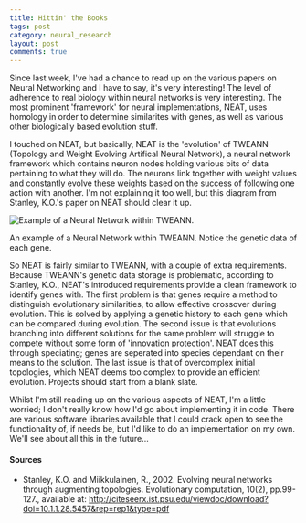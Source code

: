 ```yaml
---
title: Hittin' the Books
tags: post
category: neural_research
layout: post
comments: true
---
```



Since last week, I've had a chance to read up on the various papers on Neural Networking and I have to say, it's very interesting! The level of adherence to real biology within neural networks is very interesting. The most prominent 'framework' for neural implementations, NEAT, uses homology in order to determine similarites with genes, as well as various other biologically based evolution stuff.

I touched on NEAT, but basically, NEAT is the 'evolution' of TWEANN (Topology and Weight Evolving Artifical Neural Network), a neural network framework which contains neuron nodes holding various bits of data pertaining to what they will do. The neurons link together with weight values and constantly evolve these weights based on the success of following one action with another. I'm not explaining it too well, but this diagram from Stanley, K.O.'s paper on NEAT should clear it up.

<img src="{{site.baseurl}}/images/neural_research/phenotype.png" alt="Example of a Neural Network within TWEANN." class="img-responsive post-image"/>
<p class="post-image-caption">An example of a Neural Network within TWEANN. Notice the genetic data of each gene.</p>

So NEAT is fairly similar to TWEANN, with a couple of extra requirements. Because TWEANN's genetic data storage is problematic, according to Stanley, K.O., NEAT's introduced requirements provide a clean framework to identify genes with. The first problem is that genes require a method to distinguish evolutionary similarities, to allow effective crossover during evolution. This is solved by applying a genetic history to each gene which can be compared during evolution. The second issue is that evolutions branching into different solutions for the same problem will struggle to compete without some form of 'innovation protection'. NEAT does this through speciating; genes are seperated into species dependant on their means to the solution. The last issue is that of overcomplex initial topologies, which NEAT deems too complex to provide an efficient evolution. Projects should start from a blank slate.

Whilst I'm still reading up on the various aspects of NEAT, I'm a little worried; I don't really know how I'd go about implementing it in code. There are various software libraries available that I could crack open to see the functionality of, if needs be, but I'd like to do an implementation on my own. We'll see about all this in the future...

<h4>Sources</h4>
<ul class="sources">
  <li id="s1">Stanley, K.O. and Miikkulainen, R., 2002. Evolving neural networks through augmenting topologies. Evolutionary computation, 10(2), pp.99-127., available at: <a href="http://citeseerx.ist.psu.edu/viewdoc/download?doi=10.1.1.28.5457&rep=rep1&type=pdf">http://citeseerx.ist.psu.edu/viewdoc/download?doi=10.1.1.28.5457&rep=rep1&type=pdf</a></li>
</ul>